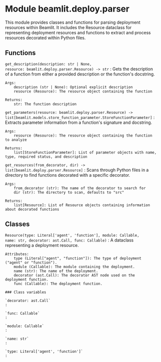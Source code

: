 Module beamlit.deploy.parser
============================
This module provides classes and functions for parsing deployment resources within Beamlit.
It includes the Resource dataclass for representing deployment resources and functions to extract and process resources
decorated within Python files.

Functions
---------

`get_description(description: str | None, resource: beamlit.deploy.parser.Resource) ‑> str`
:   Gets the description of a function from either a provided description or the function's docstring.
    
    Args:
        description (str | None): Optional explicit description
        resource (Resource): The resource object containing the function
    
    Returns:
        str: The function description

`get_parameters(resource: beamlit.deploy.parser.Resource) ‑> list[beamlit.models.store_function_parameter.StoreFunctionParameter]`
:   Extracts parameter information from a function's signature and docstring.
    
    Args:
        resource (Resource): The resource object containing the function to analyze
    
    Returns:
        list[StoreFunctionParameter]: List of parameter objects with name, type, required status, and description

`get_resources(from_decorator, dir) ‑> list[beamlit.deploy.parser.Resource]`
:   Scans through Python files in a directory to find functions decorated with a specific decorator.
    
    Args:
        from_decorator (str): The name of the decorator to search for
        dir (str): The directory to scan, defaults to "src"
    
    Returns:
        list[Resource]: List of Resource objects containing information about decorated functions

Classes
-------

`Resource(type: Literal['agent', 'function'], module: Callable, name: str, decorator: ast.Call, func: Callable)`
:   A dataclass representing a deployment resource.
    
    Attributes:
        type (Literal["agent", "function"]): The type of deployment ("agent" or "function").
        module (Callable): The module containing the deployment.
        name (str): The name of the deployment.
        decorator (ast.Call): The decorator AST node used on the deployment function.
        func (Callable): The deployment function.

    ### Class variables

    `decorator: ast.Call`
    :

    `func: Callable`
    :

    `module: Callable`
    :

    `name: str`
    :

    `type: Literal['agent', 'function']`
    :